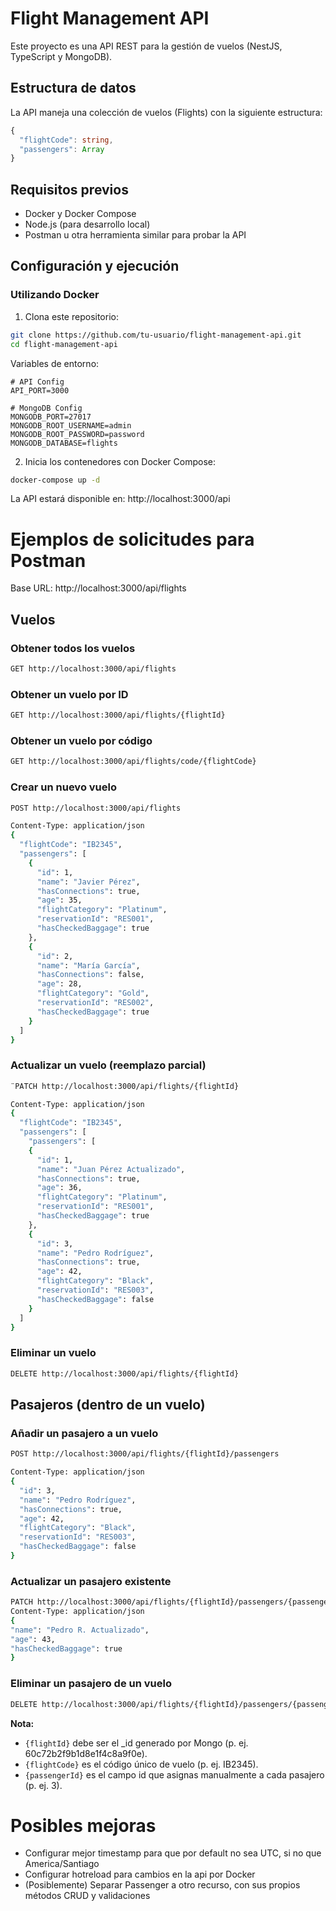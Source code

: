 # Flight Management API

Este proyecto es una API REST para la gestión de vuelos (NestJS, TypeScript y MongoDB).

## Estructura de datos

La API maneja una colección de vuelos (Flights) con la siguiente estructura:

```typescript
{
  "flightCode": string,
  "passengers": Array
}
```

## Requisitos previos

- Docker y Docker Compose
- Node.js (para desarrollo local)
- Postman u otra herramienta similar para probar la API

## Configuración y ejecución

### Utilizando Docker

1. Clona este repositorio:

```bash
git clone https://github.com/tu-usuario/flight-management-api.git
cd flight-management-api
```

Variables de entorno:

```
# API Config
API_PORT=3000

# MongoDB Config
MONGODB_PORT=27017
MONGODB_ROOT_USERNAME=admin
MONGODB_ROOT_PASSWORD=password
MONGODB_DATABASE=flights
```

2. Inicia los contenedores con Docker Compose:

```bash
docker-compose up -d
```

La API estará disponible en: http://localhost:3000/api

# Ejemplos de solicitudes para Postman

Base URL: http://localhost:3000/api/flights

## Vuelos

### Obtener todos los vuelos

```bash
GET http://localhost:3000/api/flights
```

### Obtener un vuelo por ID

```bash
GET http://localhost:3000/api/flights/{flightId}
```

### Obtener un vuelo por código

```bash
GET http://localhost:3000/api/flights/code/{flightCode}
```

### Crear un nuevo vuelo

```bash
POST http://localhost:3000/api/flights
```

```bash
Content-Type: application/json
{
  "flightCode": "IB2345",
  "passengers": [
    {
      "id": 1,
      "name": "Javier Pérez",
      "hasConnections": true,
      "age": 35,
      "flightCategory": "Platinum",
      "reservationId": "RES001",
      "hasCheckedBaggage": true
    },
    {
      "id": 2,
      "name": "María García",
      "hasConnections": false,
      "age": 28,
      "flightCategory": "Gold",
      "reservationId": "RES002",
      "hasCheckedBaggage": true
    }
  ]
}
```

### Actualizar un vuelo (reemplazo parcial)

```bash
¨PATCH http://localhost:3000/api/flights/{flightId}
```

```bash
Content-Type: application/json
{
  "flightCode": "IB2345",
  "passengers": [
    "passengers": [
    {
      "id": 1,
      "name": "Juan Pérez Actualizado",
      "hasConnections": true,
      "age": 36,
      "flightCategory": "Platinum",
      "reservationId": "RES001",
      "hasCheckedBaggage": true
    },
    {
      "id": 3,
      "name": "Pedro Rodríguez",
      "hasConnections": true,
      "age": 42,
      "flightCategory": "Black",
      "reservationId": "RES003",
      "hasCheckedBaggage": false
    }
  ]
}
```

### Eliminar un vuelo

```bash
DELETE http://localhost:3000/api/flights/{flightId}
```

## Pasajeros (dentro de un vuelo)

### Añadir un pasajero a un vuelo

```bash
POST http://localhost:3000/api/flights/{flightId}/passengers

Content-Type: application/json
{
  "id": 3,
  "name": "Pedro Rodríguez",
  "hasConnections": true,
  "age": 42,
  "flightCategory": "Black",
  "reservationId": "RES003",
  "hasCheckedBaggage": false
}
```

### Actualizar un pasajero existente

```bash
PATCH http://localhost:3000/api/flights/{flightId}/passengers/{passengerId}
Content-Type: application/json
{
"name": "Pedro R. Actualizado",
"age": 43,
"hasCheckedBaggage": true
}
```

### Eliminar un pasajero de un vuelo

```bash
DELETE http://localhost:3000/api/flights/{flightId}/passengers/{passengerId}

```

**Nota:**

- `{flightId}` debe ser el \_id generado por Mongo (p. ej. 60c72b2f9b1d8e1f4c8a9f0e).
- `{flightCode}` es el código único de vuelo (p. ej. IB2345).
- `{passengerId}` es el campo id que asignas manualmente a cada pasajero (p. ej. 3).

# Posibles mejoras

- Configurar mejor timestamp para que por default no sea UTC, si no que America/Santiago
- Configurar hotreload para cambios en la api por Docker
- (Posiblemente) Separar Passenger a otro recurso, con sus propios métodos CRUD y validaciones
